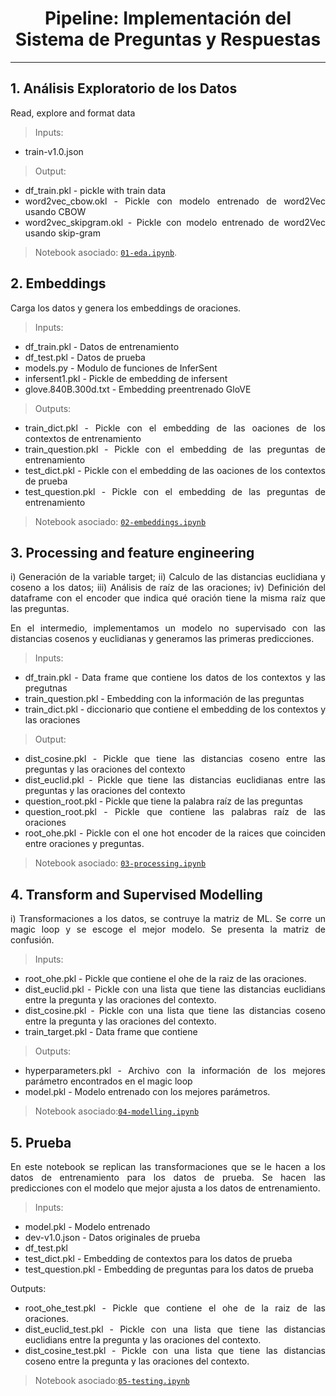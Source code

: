 
<div align='center'>
  
# Pipeline: Implementación del Sistema de Preguntas y Respuestas

</div>

***

<div align='justify'>

##  1. Análisis Exploratorio de los Datos

Read, explore and format data

>Inputs:

* train-v1.0.json

>Output:

* df_train.pkl - pickle with train data
* word2vec_cbow.okl - Pickle con modelo entrenado de word2Vec usando CBOW
* word2vec_skipgram.okl - Pickle con modelo entrenado de word2Vec usando skip-gram

>Notebook asociado: [`01-eda.ipynb`](https://github.com/Pilo1961/QuestionAnswer_System/blob/master/code/01-eda.ipynb).


## 2. Embeddings

Carga los datos y genera los embeddings de oraciones.

>Inputs:

* df_train.pkl - Datos de entrenamiento
* df_test.pkl - Datos de prueba
* models.py - Modulo de funciones de InferSent
* infersent1.pkl - Pickle de embedding de infersent
* glove.840B.300d.txt - Embedding preentrenado GloVE

>Outputs:

* train_dict.pkl - Pickle con el embedding de las oaciones de los contextos de entrenamiento
* train_question.pkl - Pickle con el embedding de las preguntas de entrenamiento
* test_dict.pkl - Pickle con el embedding de las oaciones de los contextos de prueba
* test_question.pkl - Pickle con el embedding de las preguntas de entrenamiento

>Notebook asociado: [`02-embeddings.ipynb`](https://github.com/Pilo1961/QuestionAnswer_System/blob/master/code/02-embeddings.ipynb)

## 3. Processing and feature engineering

i) Generación de la variable target; ii) Calculo de las distancias euclidiana y coseno a los datos; iii) Análisis de raíz de las oraciones; iv) Definición del dataframe con el encoder que indica qué oración tiene la misma raíz que las preguntas.

En el intermedio, implementamos un modelo no supervisado con las distancias cosenos y euclidianas y generamos las primeras predicciones.

>Inputs:

* df_train.pkl - Data frame que contiene los datos de los contextos y las pregutnas
* train_question.pkl - Embedding con la información de las preguntas
* train_dict.pkl - diccionario que contiene el embedding de los contextos y las oraciones

>Output:

* dist_cosine.pkl - Pickle que tiene las distancias coseno entre las preguntas y las oraciones del contexto 
* dist_euclid.pkl - Pickle que tiene las distancias euclidianas entre las preguntas y las oraciones del contexto 
* question_root.pkl - Pickle que tiene la palabra raíz de las preguntas
* question_root.pkl - Pickle que contiene las palabras raíz de las oraciones
* root_ohe.pkl - Pickle con el one hot encoder de la raices que coinciden entre oraciones y preguntas.

> Notebook asociado: [`03-processing.ipynb`](https://github.com/Pilo1961/QuestionAnswer_System/blob/master/code/03-processing.ipynb)

## 4. Transform and Supervised Modelling 

i) Transformaciones a los datos, se contruye la matriz de ML.
Se corre un magic loop y se escoge el mejor modelo.
Se presenta la matriz de confusión.

>Inputs:

* root_ohe.pkl - Pickle que contiene el ohe de la raiz de las oraciones.
* dist_euclid.pkl - Pickle con una lista que tiene las distancias euclidians entre la pregunta y las oraciones del contexto.
* dist_cosine.pkl - Pickle con una lista que tiene las distancias coseno entre la pregunta y las oraciones del contexto.
* train_target.pkl - Data frame que contiene 

>Outputs:
* hyperparameters.pkl - Archivo con la información de los mejores parámetro encontrados en el magic loop
* model.pkl - Modelo entrenado con los mejores parámetros.

>Notebook asociado:[`04-modelling.ipynb`](https://github.com/Pilo1961/QuestionAnswer_System/blob/master/code/04-modelling.ipynb)

## 5. Prueba
En este notebook se replican las transformaciones que se le hacen a los datos de entrenamiento para los datos de prueba.
Se hacen las predicciones con el modelo que mejor ajusta a los datos de entrenamiento.

>Inputs:

* model.pkl - Modelo entrenado
* dev-v1.0.json - Datos originales de prueba
* df_test.pkl
* test_dict.pkl - Embedding de contextos para los datos de prueba
* test_question.pkl - Embedding de preguntas para los datos de prueba

Outputs:
* root_ohe_test.pkl - Pickle que contiene el ohe de la raiz de las oraciones.
* dist_euclid_test.pkl - Pickle con una lista que tiene las distancias euclidians entre la pregunta y las oraciones del contexto.
* dist_cosine_test.pkl - Pickle con una lista que tiene las distancias coseno entre la pregunta y las oraciones del contexto.

>Notebook asociado:[`05-testing.ipynb`](https://github.com/Pilo1961/QuestionAnswer_System/blob/master/code/05-testing.ipynb)


</div>
